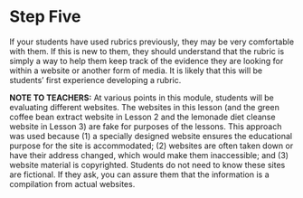# Step Five

If your students have used rubrics previously, they may be very comfortable with them. If this is new to them, they should understand that the rubric is simply a way to help them keep track of the evidence they are looking for within a website or another form of media. It is likely that this will be students’ first experience developing a rubric.

**NOTE TO TEACHERS:** At various points in this module, students will be evaluating different websites. The websites in this lesson (and the green coffee bean extract website in Lesson 2 and the lemonade diet cleanse website in Lesson 3) are fake for purposes of the lessons. This approach was used because (1) a specially designed website ensures the educational purpose for the site is accommodated; (2) websites are often taken down or have their address changed, which would make them inaccessible; and (3) website material is copyrighted. Students do not need to know these sites are fictional. If they ask, you can assure them that the information is a compilation from actual websites. 